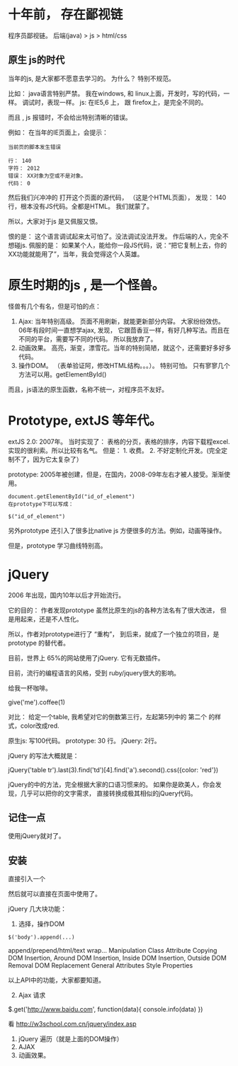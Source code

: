 # 十年前， 存在鄙视链

程序员鄙视链。
后端(java)  >  js   >  html/css

## 原生 js的时代

当年的js, 是大家都不愿意去学习的。 为什么？ 特别不规范。

比如： java语言特别严禁。 我在windows, 和 linux上面，开发时，写的代码，一样。 调试时，表现一样。
js: 在IE5,6 上， 跟 firefox上，是完全不同的。

而且 , js 报错时，不会给出特别清晰的错误。

例如：  在当年的IE页面上，会提示：

```
当前页的脚本发生错误

行： 140
字符： 2012
错误： XX对象为空或不是对象。
代码： 0
```
然后我们兴冲冲的 打开这个页面的源代码， （这是个HTML页面）， 发现： 140行，根本没有JS代码。全都是HTML。
我们就蒙了。

所以，大家对于js 是又佩服又恨。

恨的是： 这个语言调试起来太可怕了。没法调试没法开发。 作后端的人，完全不想碰js.
佩服的是： 如果某个人，能给你一段JS代码，说：“把它复制上去，你的XX功能就能用了”，当年，我会觉得这个人英雄。

# 原生时期的js , 是一个怪兽。

怪兽有几个有名，但是可怕的点：

1. Ajax: 当年特别高级。 页面不用刷新，就能更新部分内容。 大家纷纷效仿。 06年有段时间一直想学ajax, 发现，
它跟茴香豆一样，有好几种写法。而且在不同的平台，需要写不同的代码。 所以我放弃了。
2. 动画效果。 高亮，渐变，漂雪花。当年的特别简陋，就这个，还需要好多好多代码。
3. 操作DOM。 （表单验证阿，修改HTML结构。。。）。 特别可怕。 只有寥寥几个方法可以用。getElementById()

而且，js语法的原生函数，名称不统一，对程序员不友好。

# Prototype, extJS 等年代。

extJS 2.0: 2007年。 当时实现了： 表格的分页，表格的排序，内容下载程excel. 实现的很利索。所以比较有名气。
但是： 1. 收费。 2. 不好定制化开发。(完全定制不了，因为它太复杂了）

prototype: 2005年被创建，但是，在国内，2008-09年左右才被人接受。渐渐使用。

```
document.getElementById("id_of_element")
在prototype下可以写成：

$("id_of_element")
```

另外prototype 还引入了很多比native js 方便很多的方法。例如，动画等操作。

但是，prototype 学习曲线特别高。

# jQuery

2006 年出现，国内10年以后才开始流行。

它的目的： 作者发现prototype 虽然比原生的js的各种方法名有了很大改进， 但是用起来，还是不人性化。

所以，作者对prototype进行了 “重构”， 到后来，就成了一个独立的项目，是prototype 的替代者。

目前，世界上  65%的网站使用了jQuery. 它有无数插件。

目前，流行的编程语言的风格，受到 ruby/jquery很大的影响。

给我一杯咖啡。

give('me').coffee(1)


对比：  给定一个table, 我希望对它的倒数第三行，左起第5列中的 第二个<a> 的样式，color改成red.

原生js:  写100代码。
prototype: 30 行。
jQuery: 2行。

jQuery 的写法大概就是：

jQuery('table tr').last(3).find('td')[4].find('a').second().css({color: 'red'})

jQuery的中的方法，完全根据大家的口语习惯来的。 如果你是欧美人，你会发现，几乎可以把你的文字需求，
直接转换成极其相似的jQuery代码。

## 记住一点

使用jQuery就对了。




## 安装

直接引入一个<script>

  <script src="https://code.jquery.com/jquery-1.12.4.js"></script>

然后就可以直接在页面中使用了。


<script>
jQuery('.tips')    //  跟css  selector 一样， 选择好所有的 class='tips' 这样的dom
jQuery('#footer')    //  跟css  selector 一样， 选择好所有的 id='footer' 这样的dom
jQuery('div')    //  跟css  selector 一样， 选择好所有的 div
jQuery 也写成： $
</script>

jQuery 几大块功能：

1. 选择，操作DOM

```
$('body').append(...)
```

append/prepend/html/text
wrap...
Manipulation
Class Attribute
Copying
DOM Insertion, Around
DOM Insertion, Inside
DOM Insertion, Outside
DOM Removal
DOM Replacement
General Attributes
Style Properties

以上API中的功能，大家都要知道。

2. Ajax 请求

$.get('http://www.baidu.com', function(data){
   console.info(data)
})


看 http://w3school.com.cn/jquery/index.asp

1. jQuery 遍历（就是上面的DOM操作）
2. AJAX
3. 动画效果。

